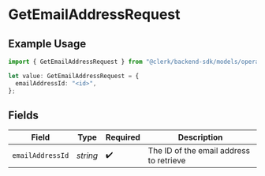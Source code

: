 # GetEmailAddressRequest

## Example Usage

```typescript
import { GetEmailAddressRequest } from "@clerk/backend-sdk/models/operations";

let value: GetEmailAddressRequest = {
  emailAddressId: "<id>",
};
```

## Fields

| Field                                   | Type                                    | Required                                | Description                             |
| --------------------------------------- | --------------------------------------- | --------------------------------------- | --------------------------------------- |
| `emailAddressId`                        | *string*                                | :heavy_check_mark:                      | The ID of the email address to retrieve |